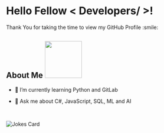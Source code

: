 <h1> Hello Fellow < Developers/ >! </h1>
  
<p align='center'>
  
</p>
<div size='20px'> Thank You for taking the time to view my GitHub Profile :smile: 
  
</div>


<h2> About Me <img src = "https://media0.giphy.com/media/KDDpcKigbfFpnejZs6/giphy.gif?cid=ecf05e47oy6f4zjs8g1qoiystc56cu7r9tb8a1fe76e05oty&rid=giphy.gif" width = 100px></h2>
  
- 🌱 I’m currently learning Python and GitLab

- 💬 Ask me about C#, JavaScript, SQL, ML and AI
<br>	

![Jokes Card](https://readme-jokes.vercel.app/api?theme=tokyonight)


<br>
